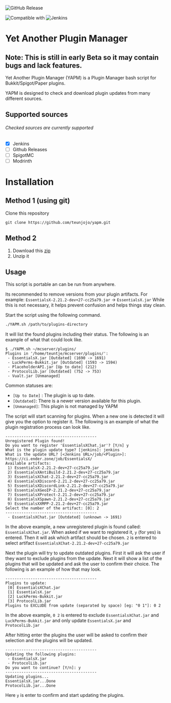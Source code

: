 ![GitHub Release](https://img.shields.io/github/v/release/teunjojo/yapm?style=for-the-badge)

![Compatible with](https://img.shields.io/badge/Compatible_with-gray?style=for-the-badge)
![Jenkins](https://img.shields.io/badge/Jenkins-D24939?style=for-the-badge&logo=jenkins&logoColor=fff)
# Yet Another Plugin Manager
## Note: This is still in early Beta so it may contain bugs and lack features.

Yet Another Plugin Manager (YAPM) is a Plugin Manager bash script for Bukkit/Spigot/Paper plugins.

YAPM is designed to check and download plugin updates from many different sources.

## Supported sources
###### Checked sources are currently supported
- [x] Jenkins
- [ ] Github Releases
- [ ] SpigotMC
- [ ] Modrinth

# Installation
## Method 1 (using git)
Clone this repository 
```
git clone https://github.com/teunjojo/yapm.git
```

## Method 2
1. Download this [zip](https://github.com/teunjojo/yapm/archive/refs/heads/main.zip)
2. Unzip it

## Usage
This script is portable an can be run from anywhere.

Its recommended to remove versions from your plugin artifacts.
For example: `EssentialsX-2.21.2-dev+27-cc25a79.jar` -> `EssentialsX.jar`
While this is not necessary, it helps prevent confusion and helps things stay clean.

Start the script using the following command.

```bash
./YAPM.sh /path/to/plugins-directory
```

It will list the found plugins including their status. The following is an example of what that could look like.

```console
$ ./YAPM.sh ~/mcserver/plugins/
Plugins in '/home/teuntje/mcserver/plugins/':
 - EssentialsX.jar [Outdated] (1690 -> 1691)
 - LuckPerms-Bukkit.jar [Outdated] (1593 -> 1594)
 - PlaceholderAPI.jar [Up to date] (212)
 - ProtocolLib.jar [Outdated] (752 -> 753)
 - Vualt.jar [Unmanaged]
```

Common statuses are:

- `[Up to Date]` : The plugin is up to date.
- `[Outdated]`: There is a newer version available for this plugin.
- `[Unmanaged]`: This plugin is not managed by YAPM

The script will start scanning for plugins. When a new one is detected it will give you the option to register it. The following is an example of what the plugin registration process can look like.

```console
----------------------------------------
Unregistered Plugin found!
Do you want to register 'EssentialsXChat.jar'? [Y/n] y
What is the plugin update type? [jenkins]: jenkins
What is the update URL? [<Jenkins URL>/job/<Plugin>]: https://ci.ender.zone/job/EssentialsX/
Available artifacts: 
 1) EssentialsX-2.21.2-dev+27-cc25a79.jar
 2) EssentialsXAntiBuild-2.21.2-dev+27-cc25a79.jar
 3) EssentialsXChat-2.21.2-dev+27-cc25a79.jar
 4) EssentialsXDiscord-2.21.2-dev+27-cc25a79.jar
 5) EssentialsXDiscordLink-2.21.2-dev+27-cc25a79.jar
 6) EssentialsXGeoIP-2.21.2-dev+27-cc25a79.jar
 7) EssentialsXProtect-2.21.2-dev+27-cc25a79.jar
 8) EssentialsXSpawn-2.21.2-dev+27-cc25a79.jar
 9) EssentialsXXMPP-2.21.2-dev+27-cc25a79.jar
Select the number of the artifact: [0]: 2
----------------------------------------
 - EssentialsXChat.jar [Outdated] (unknown -> 1691)
```

In the above example, a new unregistered plugin is found called: `EssentialsXChat.jar`. When asked if we want to registered it, `y` (for yes) is entered. Then it will ask which artifact should be chosen. `2` is entered to select artifact `EssentialsXChat-2.21.2-dev+27-cc25a79.jar`

Next the plugin will try to update outdated plugins. First it will ask the user if they want to exclude plugins from the update. Next it will show a list of the plugins that will be updated and ask the user to confirm their choice.
 The following is an example of how that may look.

```console
----------------------------------------
Plugins to update:
 [0] EssentialsXChat.jar
 [1] EssentialsX.jar
 [2] LuckPerms-Bukkit.jar
 [3] ProtocolLib.jar
Plugins to EXCLUDE from update (separated by space) [eg: "0 1"]: 0 2
```

In the above example, `0 2` is entered to exclude `EssentialsXChat.jar` and `LuckPerms-Bukkit.jar` and only update `EssentialsX.jar` and `ProtocolLib.jar`

After hitting enter the plugins the user will be asked to confirm their selection and the plugins will be updated.

```console
----------------------------------------
Updating the following plugins:
 - EssentialsX.jar
 - ProtocolLib.jar
Do you want to continue? [Y/n]: y
----------------------------------------
Updating plugins...
EssentialsX.jar...Done
ProtocolLib.jar...Done
```

Here `y` is enter to confirm and start updating the plugins.
